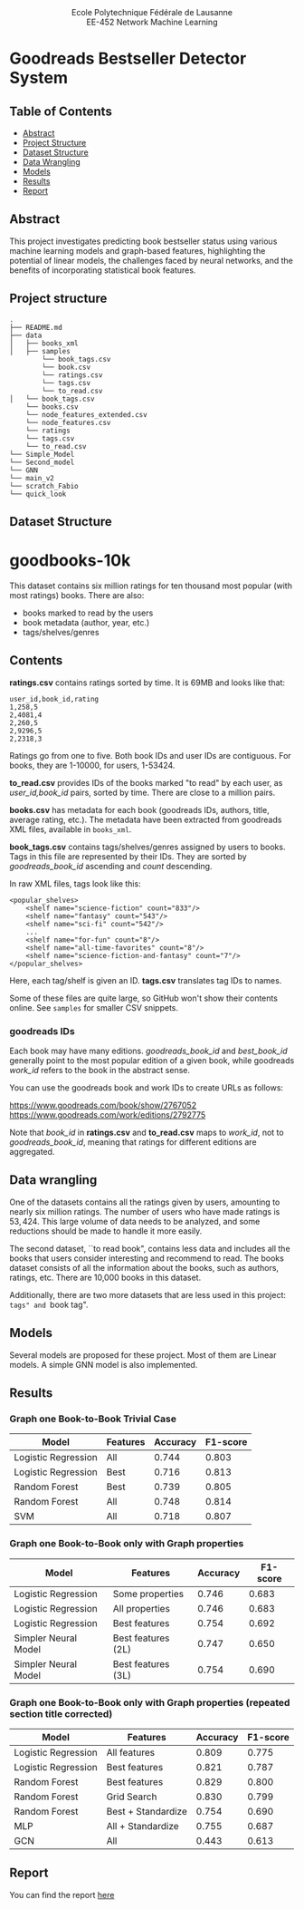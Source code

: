 <div align="center">
Ecole Polytechnique Fédérale de Lausanne
</div> 
<div align="center">
EE-452 Network Machine Learning
</div> 

# Goodreads Bestseller Detector System

## Table of Contents

- [Abstract](#abstract)
- [Project Structure](#project-structure)
- [Dataset Structure](#dataset-structure)
- [Data Wrangling](#data-wrangling)
- [Models](#models)
- [Results](#results)
- [Report](#report)

## Abstract 
This project investigates predicting book bestseller status using various machine learning models and graph-based features, highlighting the potential of linear models, the challenges faced by neural networks, and the benefits of incorporating statistical book features.

## Project structure
```
.
├── README.md
├── data
│   ├── books_xml
│   ├── samples
        └── book_tags.csv
        └── book.csv
        └── ratings.csv
        └── tags.csv
        └── to_read.csv
│   └── book_tags.csv
    └── books.csv
    └── node_features_extended.csv
    └── node_features.csv
    └── ratings
    └── tags.csv
    └── to_read.csv
└── Simple_Model
└── Second_model
└── GNN
└── main_v2
└── scratch_Fabio
└── quick_look

```
## Dataset Structure
# goodbooks-10k

This dataset contains six million ratings for ten thousand most popular (with most ratings) books. There are also:

* books marked to read by the users
* book metadata (author, year, etc.) 
* tags/shelves/genres

## Contents

**ratings.csv** contains ratings sorted by time. It is 69MB and looks like that:

	user_id,book_id,rating
	1,258,5
	2,4081,4
	2,260,5
	2,9296,5
	2,2318,3
	
Ratings go from one to five. Both book IDs and user IDs are contiguous. For books, they are 1-10000, for users, 1-53424. 	

**to_read.csv** provides IDs of the books marked "to read" by each user, as _user_id,book_id_ pairs, sorted by time. There are close to a million pairs.

**books.csv** has metadata for each book (goodreads IDs, authors, title, average rating, etc.). The metadata have been extracted from goodreads XML files, available in `books_xml`.

**book_tags.csv** contains tags/shelves/genres assigned by users to books. Tags in this file are represented by their IDs. They are sorted by _goodreads_book_id_ ascending and _count_ descending. 

In raw XML files, tags look like this:

	<popular_shelves>
		<shelf name="science-fiction" count="833"/>
		<shelf name="fantasy" count="543"/>
		<shelf name="sci-fi" count="542"/>
		...
		<shelf name="for-fun" count="8"/>
		<shelf name="all-time-favorites" count="8"/>
		<shelf name="science-fiction-and-fantasy" count="7"/>	
	</popular_shelves>

Here, each tag/shelf is given an ID. **tags.csv** translates tag IDs to names.

Some of these files are quite large, so GitHub won't show their contents online. See `samples` for smaller CSV snippets.

### goodreads IDs

Each book may have many editions.  _goodreads_book_id_ and _best_book_id_ generally point to the most popular edition of a given book, while goodreads  _work_id_ refers to the book in the abstract sense. 

You can use the goodreads book and work IDs to create URLs as follows:

https://www.goodreads.com/book/show/2767052   
https://www.goodreads.com/work/editions/2792775  

Note that _book_id_ in **ratings.csv** and **to_read.csv** maps to _work_id_, not to _goodreads_book_id_, meaning that ratings for different editions are aggregated.

## Data wrangling
One of the datasets contains all the ratings given by users, amounting to nearly six million ratings. The number of users who have made ratings is $53,424$. This large volume of data needs to be analyzed, and some reductions should be made to handle it more easily. 

The second dataset, ``to read book", contains less data and includes all the books that users consider interesting and recommend to read. The books dataset consists of all the information about the books, such as authors, ratings, etc. There are 10,000 books in this dataset. 

Additionally, there are two more datasets that are less used in this project: ``tags" and ``book tag". 

## Models
Several models are proposed for these project. Most of them are Linear models. A simple GNN model is also implemented.

## Results

### Graph one Book-to-Book Trivial Case
| Model                 | Features  |  Accuracy | F1-score |
|-----------------------|-----------|-----------|----------|
| Logistic Regression   | All       | 0.744     | 0.803    |
| Logistic Regression   | Best      | 0.716     | 0.813    |
| Random Forest         | Best      | 0.739     | 0.805    |
| Random Forest         | All       | 0.748     | 0.814    |
| SVM                   | All       | 0.718     | 0.807    |

### Graph one Book-to-Book only with Graph properties
| Model                 | Features             |  Accuracy | F1-score |
|-----------------------|----------------------|-----------|----------|
| Logistic Regression   | Some properties      | 0.746     | 0.683    |
| Logistic Regression   | All properties       | 0.746     | 0.683    |
| Logistic Regression   | Best features        | 0.754     | 0.692    |
| Simpler Neural Model  | Best features (2L)   | 0.747     | 0.650    |
| Simpler Neural Model  | Best features (3L)   | 0.754     | 0.690    |

### Graph one Book-to-Book only with Graph properties (repeated section title corrected)
| Model                 | Features             |  Accuracy | F1-score |
|-----------------------|----------------------|-----------|----------|
| Logistic Regression   | All features         | 0.809     | 0.775    |
| Logistic Regression   | Best features        | 0.821     | 0.787    |
| Random Forest         | Best features        | 0.829     | 0.800    |
| Random Forest         | Grid Search          | 0.830     | 0.799    |
| Random Forest         | Best + Standardize   | 0.754     | 0.690    |
| MLP                   | All + Standardize    | 0.755     | 0.687    |
| GCN                   | All                  | 0.443     | 0.613    |


## Report
You can find the report [here](./EE_452_NML_Mheni_Palmisano.pdf)

